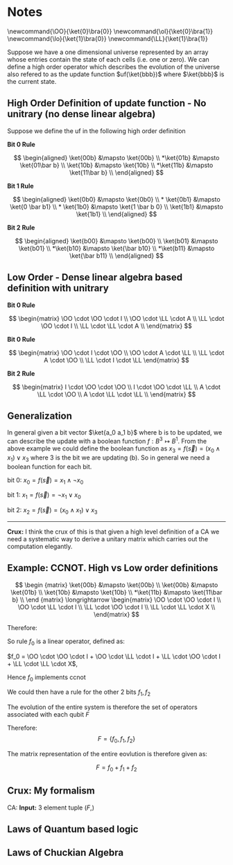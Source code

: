 # Notes

\newcommand{\OO}{\ket{0}\bra{0}}
\newcommand{\ol}{\ket{0}\bra{1}}
\newcommand{\lo}{\ket{1}\bra{0}}
\newcommand{\LL}{\ket{1}\bra{1}}

Suppose we have a one dimensional universe represented by an array whose entries contain the state of each cells (i.e. one or zero). We can define a high order operator which describes the evolution of the universe also refered to as the update function $uf(\ket{bbb})$ where $\ket{bbb}$ is the current state. 


## High Order Definition of update function - No unitrary (no dense linear algebra)

Suppose we define the uf in the following high order definition


**Bit 0 Rule**

$$
\begin{aligned}
    \ket{00b} &\mapsto \ket{00b} \\
    *\ket{01b} &\mapsto \ket{01\bar b} \\
    \ket{10b} &\mapsto \ket{10b} \\
    *\ket{11b} &\mapsto \ket{11\bar b} \\
\end{aligned}
$$

**Bit 1 Rule**

$$
\begin{aligned}
    \ket{0b0} &\mapsto \ket{0b0} \\
    * \ket{0b1} &\mapsto \ket{0 \bar b1} \\
    * \ket{1b0} &\mapsto \ket{1 \bar b 0} \\    
    \ket{1b1} &\mapsto \ket{1b1} \\
\end{aligned}
$$

**Bit 2 Rule**

$$
\begin{aligned}
    \ket{b00} &\mapsto \ket{b00} \\
    \ket{b01} &\mapsto \ket{b01} \\
    *\ket{b10} &\mapsto \ket{\bar b10} \\
    *\ket{b11} &\mapsto \ket{\bar b11} \\
\end{aligned}
$$

## Low Order - Dense linear algebra based definition with unitrary

**Bit 0 Rule**

$$
\begin{matrix}
\OO \cdot  \OO \cdot I \\
\OO \cdot \LL \cdot A \\
\LL \cdot \OO \cdot I \\
\LL \cdot \LL \cdot A \\
\end{matrix}
$$

**Bit 0 Rule**

$$
\begin{matrix}
\OO \cdot I \cdot \OO \\
\OO \cdot A \cdot \LL \\
\LL \cdot A \cdot \OO \\
\LL \cdot I \cdot \LL
\end{matrix}
$$

**Bit 2 Rule**

$$
\begin{matrix}
I \cdot \OO \cdot \OO \\
I \cdot \OO \cdot \LL \\
A \cdot \LL \cdot \OO \\ 
A \cdot \LL \cdot \LL \\
\end{matrix}
$$

## Generalization

In general given a bit vector $\ket{a_0 a_1 b}$ where b is to be updated, we can describe the update with a boolean function $f: B^3\mapsto B^1$. From the above example we could define the boolean function as $x_{3} = f (\vec{s}) = (x_{0}\land x_{1})\lor x_3$ where 3 is the bit we are updating (b). So in general we need a boolean function for each bit.  

bit 0: $x_{0} = f (\vec{s}) =  x_1 \land \neg x_0$

bit 1: $x_{1} = f (\vec{s}) = \neg x_1 \lor x_0$

bit 2: $x_{2} = f (\vec{s}) = (x_{0}\land x_{1})\lor x_3$

------

**Crux:** I think the crux of this is that given a high level definition of a CA we need a systematic way to derive a unitary matrix which carries out the computation elegantly. 

## Example: CCNOT. High vs Low order definitions

$$
\begin {matrix}
    \ket{00b} &\mapsto \ket{00b} \\
    \ket{00b} &\mapsto \ket{01b} \\
    \ket{10b} &\mapsto \ket{10b} \\
    *\ket{11b} &\mapsto \ket{11\bar b} \\
\end {matrix}
\longrightarrow 
\begin{matrix}
\OO \cdot  \OO \cdot I \\
\OO \cdot \LL \cdot I \\
\LL \cdot \OO \cdot I \\
\LL \cdot \LL \cdot X \\
\end{matrix}
$$

Therefore:    

So rule $f_0$ is a linear operator, defined as:

$f_0 = \OO \cdot  \OO \cdot I +
\OO \cdot \LL \cdot I +
\LL \cdot \OO \cdot I +
\LL \cdot \LL \cdot X$, 

Hence $f_0$ implements ccnot

We could then have a rule for the other 2 bits $f_1, f_2$

The evolution of the entire system is therefore the set of operators associated with each qubit $F$


Therefore: $$F = \{ f_0, f_1, f_2 \}$$

The matrix representation of the entire eovlution is therefore given as: 

$$F = f_0 + f_1 + f_2$$

## Crux: My formalism

CA: 
**Input:** 3 element tuple $(F, )$

## Laws of Quantum based logic

## Laws of Chuckian Algebra


